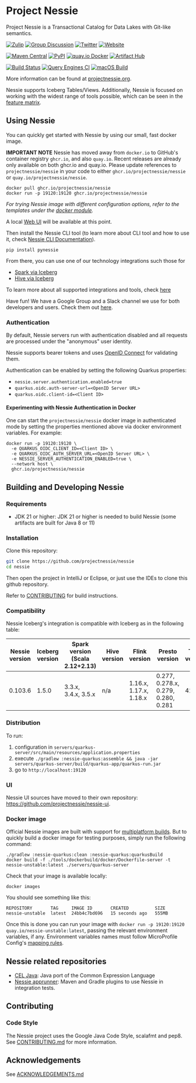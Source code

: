 # Project Nessie

Project Nessie is a Transactional Catalog for Data Lakes with Git-like semantics.

[![Zulip](https://img.shields.io/badge/Zulip-Chat-blue?color=3d4db3&logo=zulip&style=for-the-badge&logoColor=white)](https://project-nessie.zulipchat.com/)
[![Group Discussion](https://img.shields.io/badge/Discussion-Groups-blue.svg?color=3d4db3&logo=google&style=for-the-badge&logoColor=white)](https://groups.google.com/g/projectnessie)
[![Twitter](https://img.shields.io/badge/Twitter-Follow_Us-blue?color=3d4db3&logo=twitter&style=for-the-badge&logoColor=white)](https://twitter.com/projectnessie)
[![Website](https://img.shields.io/badge/https-projectnessie.org-blue?color=3d4db3&logo=firefox&style=for-the-badge&logoColor=white)](https://projectnessie.org/)

[![Maven Central](https://img.shields.io/maven-central/v/org.projectnessie.nessie/nessie?label=Maven%20Central&logo=apachemaven&color=3f6ec6&style=for-the-badge&logoColor=white)](https://search.maven.org/artifact/org.projectnessie.nessie/nessie)
[![PyPI](https://img.shields.io/pypi/v/pynessie.svg?label=PyPI&logo=python&color=3f6ec6&style=for-the-badge&logoColor=white)](https://pypi.python.org/pypi/pynessie)
[![quay.io Docker](https://img.shields.io/maven-central/v/org.projectnessie.nessie/nessie?label=quay.io+Docker&logo=docker&color=3f6ec6&style=for-the-badge&logoColor=white)](https://quay.io/repository/projectnessie/nessie?tab=tags)
[![Artifact Hub](https://img.shields.io/endpoint?url=https://artifacthub.io/badge/repository/nessie&color=3f6ec6&labelColor=&style=for-the-badge&logoColor=white)](https://artifacthub.io/packages/search?repo=nessie)


[![Build Status](https://img.shields.io/github/actions/workflow/status/projectnessie/nessie/ci.yml?branch=main&label=Main%20CI&logo=Github&style=flat-square)](https://github.com/projectnessie/nessie/actions/workflows/ci.yml?query=branch%3Amain)
[![Query Engines CI](https://img.shields.io/github/actions/workflow/status/projectnessie/query-engine-integration-tests/main.yml?label=Nessie%2FIceberg%20in-dev&logo=Github&style=flat-square)](https://github.com/projectnessie/query-engine-integration-tests/actions/workflows/main.yml?query=branch%3Amain)
[![macOS Build](https://img.shields.io/github/actions/workflow/status/projectnessie/nessie/ci-mac.yml?label=macOS&logo=apple&style=flat-square)](https://github.com/projectnessie/nessie/actions/workflows/ci-mac.yml)

More information can be found at [projectnessie.org](https://projectnessie.org/).

Nessie supports Iceberg Tables/Views. Additionally, Nessie is focused on working with the widest range of tools possible, which can be seen in the [feature matrix](https://projectnessie.org/tools/#feature-matrix).

## Using Nessie

You can quickly get started with Nessie by using our small, fast docker image.

**IMPORTANT NOTE** Nessie has moved away from `docker.io` to GitHub's container registry `ghcr.io`,
and also `quay.io`. Recent releases are already only available on both ghcr.io and quay.io. Please
update references to `projectnessie/nessie` in your code to either `ghcr.io/projectnessie/nessie`
or `quay.io/projectnessie/nessie`.

```
docker pull ghcr.io/projectnessie/nessie
docker run -p 19120:19120 ghcr.io/projectnessie/nessie
```
_For trying Nessie image with different configuration options, refer to the templates under the [docker module](./docker#readme)._<br>

A local [Web UI](https://projectnessie.org/tools/ui/) will be available at this point.

Then install the Nessie CLI tool (to learn more about CLI tool and how to use it, check [Nessie CLI Documentation](https://projectnessie.org/tools/cli/)).

```
pip install pynessie
```

From there, you can use one of our technology integrations such those for 

* [Spark via Iceberg](https://projectnessie.org/tools/iceberg/spark/)
* [Hive via Iceberg](https://projectnessie.org/tools/iceberg/hive/)

To learn more about all supported integrations and tools, check [here](https://projectnessie.org/tools/) 

Have fun! We have a Google Group and a Slack channel we use for both developers and 
users. Check them out [here](https://projectnessie.org/community/).

### Authentication

By default, Nessie servers run with authentication disabled and all requests are processed under the "anonymous"
user identity.

Nessie supports bearer tokens and uses [OpenID Connect](https://openid.net/connect/) for validating them.

Authentication can be enabled by setting the following Quarkus properties:
* `nessie.server.authentication.enabled=true`
* `quarkus.oidc.auth-server-url=<OpenID Server URL>`
* `quarkus.oidc.client-id=<Client ID>`

#### Experimenting with Nessie Authentication in Docker

One can start the `projectnessie/nessie` docker image in authenticated mode by setting
the properties mentioned above via docker environment variables. For example:

```shell
docker run -p 19120:19120 \
  -e QUARKUS_OIDC_CLIENT_ID=<Client ID> \
  -e QUARKUS_OIDC_AUTH_SERVER_URL=<OpenID Server URL> \
  -e NESSIE_SERVER_AUTHENTICATION_ENABLED=true \
  --network host \
  ghcr.io/projectnessie/nessie
```

## Building and Developing Nessie

### Requirements

- JDK 21 or higher: JDK 21 or higher is needed to build Nessie (some artifacts are built 
  for Java 8 or 11)

### Installation

Clone this repository:
```bash
git clone https://github.com/projectnessie/nessie
cd nessie
```

Then open the project in IntelliJ or Eclipse, or just use the IDEs to clone this github repository.

Refer to [CONTRIBUTING](./CONTRIBUTING.md) for build instructions.

### Compatibility

Nessie Iceberg's integration is compatible with Iceberg as in the following table:

| Nessie version | Iceberg version | Spark version (Scala 2.12+2.13) | Hive version | Flink version          | Presto version                      | Trino version |
|----------------|-----------------|---------------------------------|--------------|------------------------|-------------------------------------|---------------|
| 0.103.6         | 1.5.0           | 3.3.x, 3.4.x, 3.5.x             | n/a          | 1.16.x, 1.17.x, 1.18.x | 0.277, 0.278.x, 0.279, 0.280, 0.281 | 419           |

### Distribution
To run:
1. configuration in `servers/quarkus-server/src/main/resources/application.properties`
2. execute `./gradlew :nessie-quarkus:assemble && java -jar servers/quarkus-server/build/quarkus-app/quarkus-run.jar`
3. go to `http://localhost:19120`

### UI 

Nessie UI sources have moved to their own repository: https://github.com/projectnessie/nessie-ui.

### Docker image

Official Nessie images are built with support for [multiplatform builds](./tools/dockerbuild#readme). But to quickly
build a docker image for testing purposes, simply run the following command:

```shell
./gradlew :nessie-quarkus:clean :nessie-quarkus:quarkusBuild
docker build -f ./tools/dockerbuild/docker/Dockerfile-server -t nessie-unstable:latest ./servers/quarkus-server 
```

Check that your image is available locally:

```shell
docker images
```

You should see something like this:

```
REPOSITORY       TAG     IMAGE ID       CREATED          SIZE
nessie-unstable  latest  24bb4c7bd696   15 seconds ago   555MB
```

Once this is done you can run your image with `docker run -p 19120:19120 quay.io/nessie-unstable:latest`, passing the relevant
environment variables, if any. Environment variables names must follow MicroProfile Config's [mapping
rules](https://github.com/eclipse/microprofile-config/blob/master/spec/src/main/asciidoc/configsources.asciidoc#environment-variables-mapping-rules).

## Nessie related repositories

* [CEL Java](https://github.com/projectnessie/cel-java): Java port of the Common Expression Language
* [Nessie apprunner](https://github.com/projectnessie/nessie-apprunner): Maven and Gradle plugins to use Nessie in integration tests.

## Contributing

### Code Style

The Nessie project uses the Google Java Code Style, scalafmt and pep8.
See [CONTRIBUTING.md](./CONTRIBUTING.md) for more information.

## Acknowledgements

See [ACKNOWLEDGEMENTS.md](ACKNOWLEDGEMENTS.md)
